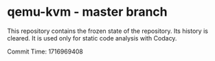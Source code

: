 # qemu-kvm - master branch

This repository contains the frozen state of the repository.
Its history is cleared. It is used only for static code
analysis with Codacy.

Commit Time: 1716969408